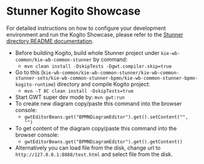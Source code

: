 Stunner Kogito Showcase
=======================

For detailed instructions on how to configure your development environment and run the Kogito Showcase, please refer to 
the [Stunner directory README documentation](../../../).
 
* Before building Kogito, build whole Stunner project under `kie-wb-common/kie-wb-common-stunner` by command:
  * `mvn clean install -DskipTests -Dgwt.compiler.skip=true`
* Go to this (`kie-wb-common/kie-wb-common-stunner/kie-wb-common-stunner-sets/kie-wb-common-stunner-bpmn/kie-wb-common-stunner-bpmn-kogito-runtime`) directory and compile Kogito project:
  * `mvn -T 8C clean install -DskipTests=true`
* Start GWT super dev mode by: `mvn gwt:run`
* To create new diagram copy/paste this command into the browser console:
  * `gwtEditorBeans.get("BPMNDiagramEditor").get().setContent("", "")` 
* To get content of the diagram copy/paste this command into the browser console:
  * `gwtEditorBeans.get("BPMNDiagramEditor").get().getContent()`
* Alternatively you can load file from the disk, change url to `http://127.0.0.1:8888/test.html` and select file from the disk.
